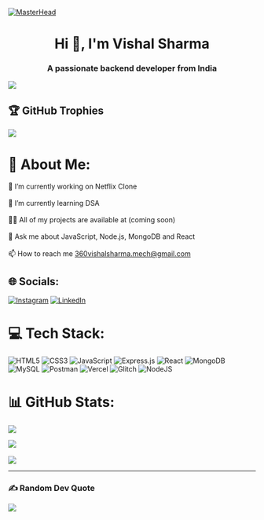 [![MasterHead](https://developers.giphy.com/branch/master/static/api-512d36c09662682717108a38bbb5c57d.gif)](https://rishavchanda.io)


<h1 align="center">Hi 👋, I'm Vishal Sharma</h1>
<h3 align="center">A passionate backend developer from India</h3>

[![](https://visitcount.itsvg.in/api?id=Vishal8707&icon=0&color=0)](https://visitcount.itsvg.in)

## 🏆 GitHub Trophies
![](https://github-profile-trophy.vercel.app/?username=Vishal8707&theme=juicyfresh&no-frame=false&no-bg=false&margin-w=4)

# 💫 About Me:
🔭 I’m currently working on Netflix Clone<br><br>🌱 I’m currently learning DSA<br><br>👨‍💻 All of my projects are available at (coming soon)<br><br>💬  Ask me about JavaScript, Node.js, MongoDB and React<br><br>📫 How to reach me 360vishalsharma.mech@gmail.com


## 🌐 Socials:
[![Instagram](https://img.shields.io/badge/Instagram-%23E4405F.svg?logo=Instagram&logoColor=white)](https://instagram.com/vishal__sharma85) [![LinkedIn](https://img.shields.io/badge/LinkedIn-%230077B5.svg?logo=linkedin&logoColor=white)](https://linkedin.com/in/vishal-sharma8707) 

# 💻 Tech Stack:
![HTML5](https://img.shields.io/badge/html5-%23E34F26.svg?style=plastic&logo=html5&logoColor=white) ![CSS3](https://img.shields.io/badge/css3-%231572B6.svg?style=plastic&logo=css3&logoColor=white) ![JavaScript](https://img.shields.io/badge/javascript-%23323330.svg?style=plastic&logo=javascript&logoColor=%23F7DF1E) ![Express.js](https://img.shields.io/badge/express.js-%23404d59.svg?style=plastic&logo=express&logoColor=%2361DAFB) ![React](https://img.shields.io/badge/react-%2320232a.svg?style=plastic&logo=react&logoColor=%2361DAFB) ![MongoDB](https://img.shields.io/badge/MongoDB-%234ea94b.svg?style=plastic&logo=mongodb&logoColor=white) ![MySQL](https://img.shields.io/badge/mysql-%2300f.svg?style=plastic&logo=mysql&logoColor=white) ![Postman](https://img.shields.io/badge/Postman-FF6C37?style=plastic&logo=postman&logoColor=white) ![Vercel](https://img.shields.io/badge/vercel-%23000000.svg?style=plastic&logo=vercel&logoColor=white) ![Glitch](https://img.shields.io/badge/glitch-%233333FF.svg?style=plastic&logo=glitch&logoColor=white) ![NodeJS](https://img.shields.io/badge/node.js-6DA55F?style=plastic&logo=node.js&logoColor=white)
# 📊 GitHub Stats:

![](https://github-readme-stats.vercel.app/api/top-langs/?username=Vishal8707&theme=dark&hide_border=false&include_all_commits=false&count_private=false&layout=compact)

![](https://github-readme-stats.vercel.app/api?username=Vishal8707&theme=nightowl&hide_border=false&include_all_commits=true&count_private=false)<br/>
<br/>
![](https://github-readme-streak-stats.herokuapp.com/?user=Vishal8707&theme=nightowl&hide_border=false)<br/>



---

### ✍️ Random Dev Quote
![](https://quotes-github-readme.vercel.app/api?type=horizontal&theme=tokyonight)
